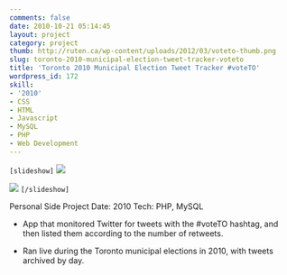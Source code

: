 ```yaml
---
comments: false
date: 2010-10-21 05:14:45
layout: project
category: project
thumb: http://ruten.ca/wp-content/uploads/2012/03/voteto-thumb.png
slug: toronto-2010-municipal-election-tweet-tracker-voteto
title: 'Toronto 2010 Municipal Election Tweet Tracker #voteTO'
wordpress_id: 172
skill:
- '2010'
- CSS
- HTML
- Javascript
- MySQL
- PHP
- Web Development
---
```


`[slideshow]`
![](http://ruten.ca/wp-content/uploads/2012/03/voteto-cropped1.png)

![](http://ruten.ca/wp-content/uploads/2012/03/voteto-cropped2.png)
`[/slideshow]`

Personal Side Project
Date: 2010
Tech: PHP, MySQL



	
  * App that monitored Twitter for tweets with the #voteTO hashtag, and then listed them according to the number of retweets.

	
  * Ran live during the Toronto municipal elections in 2010, with tweets archived by day.


